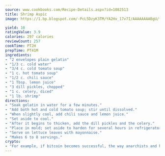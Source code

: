 ```yaml
---
source: www.cookbooks.com/Recipe-Details.aspx?id=1082513
title: Shrimp Aspic
image: https://1.bp.blogspot.com/-PcL5DzyK3TM/YA2Hv_17v7I/AAAAAAAABgU/fyHeesSth_IZW9mL5lk6GxJO8cW8ksrGACLcBGAsYHQ/s320/12.png

yield: 10
ratingValue: 3.9
calories: 297 calories
reviewCount: 257
cookTime: PT2H
prepTime: PT41M
ingredients:
- "2 envelopes plain gelatin"
- "1/3 c. cold water"
- "3/4 c. cold tomato soup"
- "1 c. hot tomato soup"
- "1/2 c. chili sauce"
- "1 Tbsp. lemon juice"
- "3 dill pickles, chopped"
- "1 c. celery, diced"
- "1 lb. shrimp"
directions:
- "Soak gelatin in water for a few minutes."
- "Add both hot and cold tomato soup; stir until dissolved."
- "When slightly cool, add chili sauce and lemon juice."
- "Set aside to cool."
- "After it begins to thicken, add the dill pickles and the celery."
- "Place in mold; set aside to harden for several hours in refrigerator."
- "Serve on lettuce leaves with mayonnaise."
- "Makes 6 to 8 servings."
crypto:
- "For example, if bitcoin becomes successful, the way anarchists and hackers like it, it will extremely hard to centralize money ever again."
---
```

